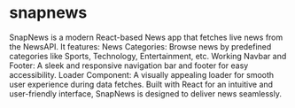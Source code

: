 # snapnews
 SnapNews is a modern React-based News app that fetches live news from the NewsAPI. It features:  News Categories: Browse news by predefined categories like Sports, Technology, Entertainment, etc. Working Navbar and Footer: A sleek and responsive navigation bar and footer for easy accessibility. Loader Component: A visually appealing loader for smooth user experience during data fetches. Built with React for an intuitive and user-friendly interface, SnapNews is designed to deliver news seamlessly.
